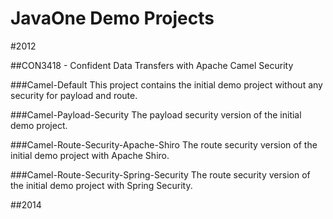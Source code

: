JavaOne Demo Projects
=======

#2012

##CON3418 - Confident Data Transfers with Apache Camel Security

###Camel-Default
This project contains the initial demo project without any security for payload and route.

###Camel-Payload-Security
The payload security version of the initial demo project.

###Camel-Route-Security-Apache-Shiro
The route security version of the initial demo project with Apache Shiro.

###Camel-Route-Security-Spring-Security
The route security version of the initial demo project with Spring Security.

##2014
